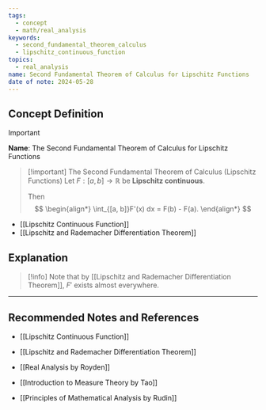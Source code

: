 ```yaml
---
tags:
  - concept
  - math/real_analysis
keywords:
  - second_fundamental_theorem_calculus
  - lipschitz_continuous_function
topics:
  - real_analysis
name: Second Fundamental Theorem of Calculus for Lipschitz Functions
date of note: 2024-05-28
---
```


## Concept Definition

>[!important]
>**Name**: The Second Fundamental Theorem of Calculus for Lipschitz Functions

>[!important] The Second Fundamental Theorem of Calculus (Lipschitz Functions)
>Let $F: [a, b] \rightarrow \mathbb{R}$ be **Lipschitz continuous**.
>
>Then 
>$$
>\begin{align*}
> \int_{[a, b]}F'(x) dx = F(b) - F(a).
> \end{align*}
>$$ 

- [[Lipschitz Continuous Function]]
- [[Lipschitz and Rademacher Differentiation Theorem]]


## Explanation


>[!info]
>Note that by [[Lipschitz and Rademacher Differentiation Theorem]], $F'$ exists almost everywhere. 





-----------
##  Recommended Notes and References

- [[Lipschitz Continuous Function]]
- [[Lipschitz and Rademacher Differentiation Theorem]]


- [[Real Analysis by Royden]]
- [[Introduction to Measure Theory by Tao]]
- [[Principles of Mathematical Analysis by Rudin]]